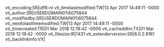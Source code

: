 vti_encoding:SR|utf8-nl
vti_timelastmodified:TW|13 Apr 2017 14:49:11 -0000
vti_author:SR|USERDOMAIN01\\6075844
vti_modifiedby:SR|USERDOMAIN01\\6075844
vti_nexttolasttimemodified:TW|13 Apr 2017 14:49:11 -0000
vti_timecreated:TR|01 Mar 2018 12:18:42 -0000
vti_cacheddtm:TX|01 Mar 2018 12:18:42 -0000
vti_filesize:IR|1431
vti_extenderversion:SR|6.0.2.8161
vti_backlinkinfo:VX|
